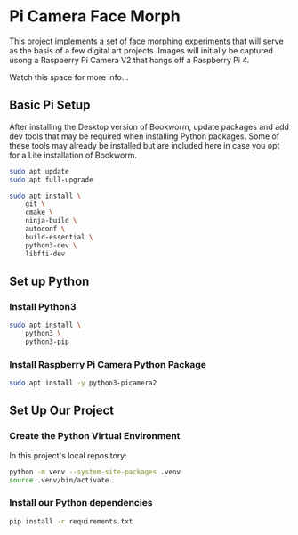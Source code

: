 # Pi Camera Face Morph

This project implements a set of face morphing experiments that will serve as the basis of a few digital art projects. Images will initially be captured usong a Raspberry Pi Camera V2 that hangs off a Raspberry Pi 4.

Watch this space for more info...

## Basic Pi Setup

After installing the Desktop version of Bookworm, update packages and add dev tools that may be required when installing Python packages. Some of these tools may already be installed but are included here in case you opt for a Lite installation of Bookworm.

```bash
sudo apt update
sudo apt full-upgrade
```

```bash
sudo apt install \
    git \
    cmake \
    ninja-build \
    autoconf \
    build-essential \
    python3-dev \
    libffi-dev
```

## Set up Python

### Install Python3

```bash
sudo apt install \
    python3 \
    python3-pip 
```

### Install Raspberry Pi Camera Python Package

```bash
sudo apt install -y python3-picamera2
```

## Set Up Our Project

### Create the Python Virtual Environment

In this project's local repository:

```bash
python -m venv --system-site-packages .venv
source .venv/bin/activate
```

### Install our Python dependencies

```bash
pip install -r requirements.txt
```
